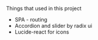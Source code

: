 Things that used in this project
* SPA - routing
* Accordion and slider by radix ui
* Lucide-react for icons 
